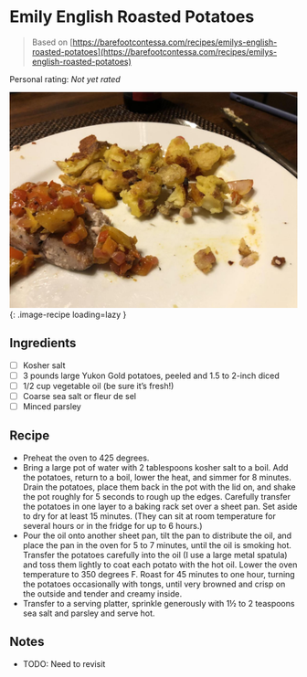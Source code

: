 <!-- Needs Manual Review -->

# Emily English Roasted Potatoes

> Based on [https://barefootcontessa.com/recipes/emilys-english-roasted-potatoes](https://barefootcontessa.com/recipes/emilys-english-roasted-potatoes)

<!-- {cts} rating=0; (User can specify rating on scale of 1-5) -->

Personal rating: *Not yet rated*

<!-- {cte} -->

<!-- {cts} name_image=emily_english_roasted_potatoes.jpeg; (User can specify image name) -->

![emily_english_roasted_potatoes.jpeg](./emily_english_roasted_potatoes.jpeg){: .image-recipe loading=lazy }

<!-- {cte} -->

## Ingredients

* [ ] Kosher salt
* [ ] 3 pounds large Yukon Gold potatoes, peeled and 1.5 to 2-inch diced
* [ ] 1/2 cup vegetable oil (be sure it’s fresh!)
* [ ] Coarse sea salt or fleur de sel
* [ ] Minced parsley

## Recipe

* Preheat the oven to 425 degrees.
* Bring a large pot of water with 2 tablespoons kosher salt to a boil.  Add the potatoes, return to a boil, lower the heat, and simmer for 8 minutes.  Drain the potatoes, place them back in the pot with the lid on, and shake the pot roughly for 5 seconds to rough up the edges.  Carefully transfer the potatoes in one layer to a baking rack set over a sheet pan.  Set aside to dry for at least 15 minutes.  (They can sit at room temperature for several hours or in the fridge for up to 6 hours.)
* Pour the oil onto another sheet pan, tilt the pan to distribute the oil, and place the pan in the oven for 5 to 7 minutes, until the oil is smoking hot.  Transfer the potatoes carefully into the oil (I use a large metal spatula) and toss them lightly to coat each potato with the hot oil. Lower the oven temperature to 350 degrees F. Roast for 45 minutes to one hour, turning the potatoes occasionally with tongs, until very browned and crisp on the outside and tender and creamy inside.
* Transfer to a serving platter, sprinkle generously with 1½ to 2 teaspoons sea salt and parsley and serve hot.

## Notes

* TODO: Need to revisit
